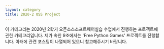```yaml
---
layout: category
title: 2020-2 OSS Project
---
```


이 카테고리는 2020년 2학기 오픈소스소프트웨어실습 수업에서 진행하는 프로젝트에 관한 카테고리입니다.
제가 속한 9조에서는 'Free Python Games' 프로젝트를 진행합니다.
아래에 관련 포스팅이 나열되어 있으니 참고해주시기 바랍니다.

